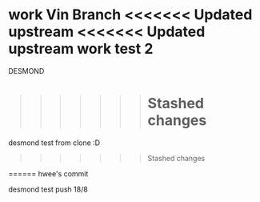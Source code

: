 work Vin Branch
<<<<<<< Updated upstream
<<<<<<< Updated upstream
work test 2
=======
DESMOND

> > > > > > > # Stashed changes

desmond test from clone :D

> > > > > > > Stashed changes

======
hwee's commit

desmond test push 18/8
